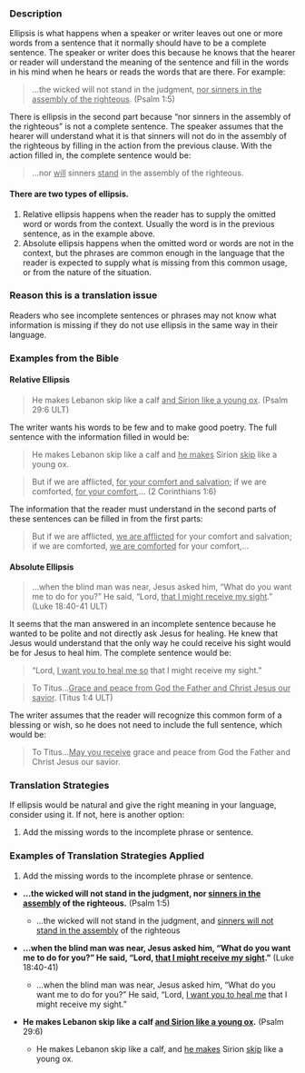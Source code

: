 

### Description

Ellipsis is what happens when a speaker or writer leaves out one or more words from a sentence that it normally should have to be a complete sentence. The speaker or writer does this because he knows that the hearer or reader will understand the meaning of the sentence and fill in the words in his mind when he hears or reads the words that are there. For example:

>…the wicked will not stand in the judgment, <u>nor sinners in the assembly of the righteous</u>. (Psalm 1:5)

There is ellipsis in the second part because “nor sinners in the assembly of the righteous” is not a complete sentence. The speaker assumes that the hearer will understand what it is that sinners will not do in the assembly of the righteous by filling in the action from the previous clause. With the action filled in, the complete sentence would be:

>…nor <u>will</u> sinners <u>stand</u> in the assembly of the righteous. 

#### There are two types of ellipsis.

1. Relative ellipsis happens when the reader has to supply the omitted word or words from the context. Usually the word is in the previous sentence, as in the example above.
2. Absolute ellipsis happens when the omitted word or words are not in the context, but the phrases are common enough in the language that the reader is expected to supply what is missing from this common usage, or from the nature of the situation.  

### Reason this is a translation issue

Readers who see incomplete sentences or phrases may not know what information is missing if they do not use ellipsis in the same way in their language.

### Examples from the Bible

#### Relative Ellipsis

>He makes Lebanon skip like a calf <u>and Sirion like a young ox</u>. (Psalm 29:6 ULT)

The writer wants his words to be few and to make good poetry. The full sentence with the information filled in would be:

>He makes Lebanon skip like a calf and <u>he makes</u> Sirion <u>skip</u> like a young ox.

>But if we are afflicted, <u>for your comfort and salvation</u>; if we are comforted, <u>for your comfort</u>,… (2 Corinthians 1:6)

The information that the reader must understand in the second parts of these sentences can be filled in from the first parts:

>But if we are afflicted, <u>we are afflicted</u> for your comfort and salvation; if we are comforted, <u>we are comforted</u> for your comfort,… 

#### Absolute Ellipsis

>…when the blind man was near, Jesus asked him, “What do you want me to do for you?” He said, “Lord, <u>that I might receive my sight</u>.” (Luke 18:40-41 ULT)

It seems that the man answered in an incomplete sentence because he wanted to be polite and not directly ask Jesus for healing. He knew that Jesus would understand that the only way he could receive his sight would be for Jesus to heal him. The complete sentence would be:

>“Lord, <u>I want you to heal me so</u> that I might receive my sight.”

>To Titus…<u>Grace and peace from God the Father and Christ Jesus our savior</u>. (Titus 1:4 ULT)

The writer assumes that the reader will recognize this common form of a blessing or wish, so he does not need to include the full sentence, which would be:

>To Titus…<u>May you receive</u> grace and peace from God the Father and Christ Jesus our savior. 

### Translation Strategies

If ellipsis would be natural and give the right meaning in your language, consider using it. If not, here is another option:

1. Add the missing words to the incomplete phrase or sentence.

### Examples of Translation Strategies Applied

1. Add the missing words to the incomplete phrase or sentence.

  * **…the wicked will not stand in the judgment, nor <u>sinners in the assembly</u> of the righteous.** (Psalm 1:5)
      * …the wicked will not stand in the judgment, and <u>sinners will not stand in the assembly</u> of the righteous

  
  * **…when the blind man was near, Jesus asked him, “What do you want me to do for you?” He said, “Lord, <u>that I might receive my sight</u>.”** (Luke 18:40-41)
      * …when the blind man was near, Jesus asked him, “What do you want me to do for you?” He said, “Lord, <u>I want you to heal me</u> that I might receive my sight.”
  

  * **He makes Lebanon skip like a calf <u>and Sirion like a young ox</u>.** (Psalm 29:6)
      * He makes Lebanon skip like a calf, and <u>he makes</u> Sirion <u>skip</u> like a young ox.


